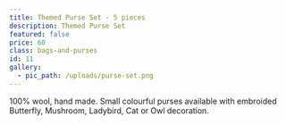 ```yaml
---
title: Themed Purse Set - 5 pieces
description: Themed Purse Set
featured: false
price: 60
class: bags-and-purses
id: 11
gallery:
  - pic_path: /uploads/purse-set.png
---
```



100% wool, hand made. Small colourful purses available with embroided Butterfly, Mushroom, Ladybird, Cat or Owl decoration.
